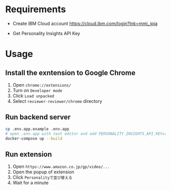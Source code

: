 # Requirements
- Create IBM Cloud account
https://cloud.ibm.com/login?lnk=mmi_jpja

- Get Personality Insights API Key

# Usage


## Install the exntension to Google Chrome
1. Open `chrome://extensions/`
1. Turn on `Developer mode`
1. Click `Load unpacked`
1. Select `reviewer-reviewer/chrome` directory

## Run backend server

```sh
cp .env.app.example .env.app
# open .env.app with text editor and add PERSONALITY_INSIGHTS_API_KEY={your IBM Cloud Personality Insights API Key}
docker-compose up --build
```

## Run extension
1. Open `https://www.amazon.co.jp/gp/video/...`
1. Open the popup of extension
1. Click `Personalityで並び替える`
1. Wait for a minute
